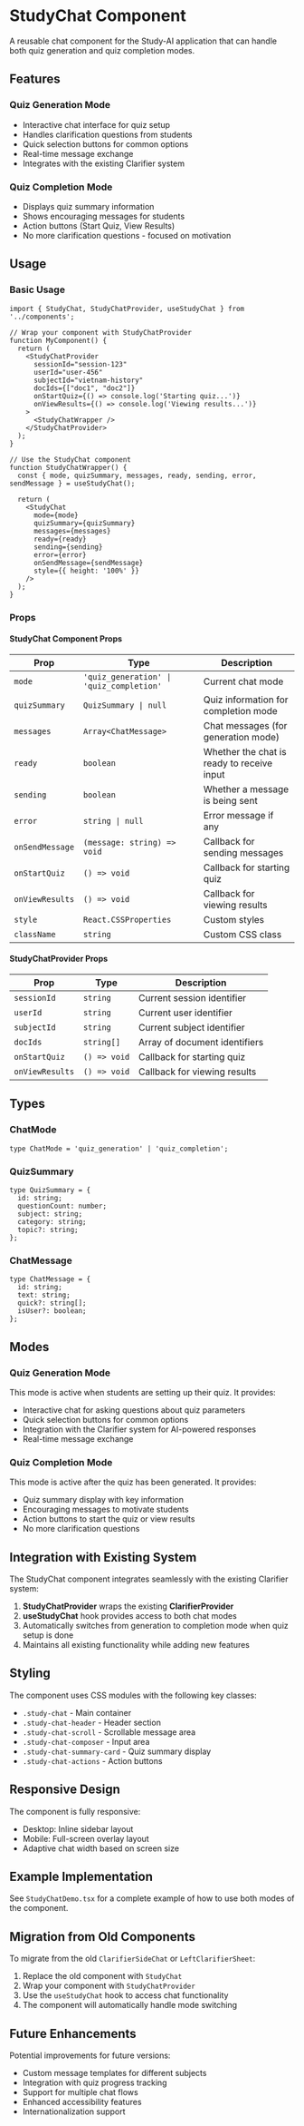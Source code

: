 # StudyChat Component

A reusable chat component for the Study-AI application that can handle both quiz generation and quiz completion modes.

## Features

### Quiz Generation Mode
- Interactive chat interface for quiz setup
- Handles clarification questions from students
- Quick selection buttons for common options
- Real-time message exchange
- Integrates with the existing Clarifier system

### Quiz Completion Mode
- Displays quiz summary information
- Shows encouraging messages for students
- Action buttons (Start Quiz, View Results)
- No more clarification questions - focused on motivation

## Usage

### Basic Usage

```tsx
import { StudyChat, StudyChatProvider, useStudyChat } from '../components';

// Wrap your component with StudyChatProvider
function MyComponent() {
  return (
    <StudyChatProvider
      sessionId="session-123"
      userId="user-456"
      subjectId="vietnam-history"
      docIds={["doc1", "doc2"]}
      onStartQuiz={() => console.log('Starting quiz...')}
      onViewResults={() => console.log('Viewing results...')}
    >
      <StudyChatWrapper />
    </StudyChatProvider>
  );
}

// Use the StudyChat component
function StudyChatWrapper() {
  const { mode, quizSummary, messages, ready, sending, error, sendMessage } = useStudyChat();
  
  return (
    <StudyChat
      mode={mode}
      quizSummary={quizSummary}
      messages={messages}
      ready={ready}
      sending={sending}
      error={error}
      onSendMessage={sendMessage}
      style={{ height: '100%' }}
    />
  );
}
```

### Props

#### StudyChat Component Props

| Prop | Type | Description |
|------|------|-------------|
| `mode` | `'quiz_generation' \| 'quiz_completion'` | Current chat mode |
| `quizSummary` | `QuizSummary \| null` | Quiz information for completion mode |
| `messages` | `Array<ChatMessage>` | Chat messages (for generation mode) |
| `ready` | `boolean` | Whether the chat is ready to receive input |
| `sending` | `boolean` | Whether a message is being sent |
| `error` | `string \| null` | Error message if any |
| `onSendMessage` | `(message: string) => void` | Callback for sending messages |
| `onStartQuiz` | `() => void` | Callback for starting quiz |
| `onViewResults` | `() => void` | Callback for viewing results |
| `style` | `React.CSSProperties` | Custom styles |
| `className` | `string` | Custom CSS class |

#### StudyChatProvider Props

| Prop | Type | Description |
|------|------|-------------|
| `sessionId` | `string` | Current session identifier |
| `userId` | `string` | Current user identifier |
| `subjectId` | `string` | Current subject identifier |
| `docIds` | `string[]` | Array of document identifiers |
| `onStartQuiz` | `() => void` | Callback for starting quiz |
| `onViewResults` | `() => void` | Callback for viewing results |

## Types

### ChatMode
```tsx
type ChatMode = 'quiz_generation' | 'quiz_completion';
```

### QuizSummary
```tsx
type QuizSummary = {
  id: string;
  questionCount: number;
  subject: string;
  category: string;
  topic?: string;
};
```

### ChatMessage
```tsx
type ChatMessage = {
  id: string;
  text: string;
  quick?: string[];
  isUser?: boolean;
};
```

## Modes

### Quiz Generation Mode
This mode is active when students are setting up their quiz. It provides:
- Interactive chat for asking questions about quiz parameters
- Quick selection buttons for common options
- Integration with the Clarifier system for AI-powered responses
- Real-time message exchange

### Quiz Completion Mode
This mode is active after the quiz has been generated. It provides:
- Quiz summary display with key information
- Encouraging messages to motivate students
- Action buttons to start the quiz or view results
- No more clarification questions

## Integration with Existing System

The StudyChat component integrates seamlessly with the existing Clarifier system:

1. **StudyChatProvider** wraps the existing **ClarifierProvider**
2. **useStudyChat** hook provides access to both chat modes
3. Automatically switches from generation to completion mode when quiz setup is done
4. Maintains all existing functionality while adding new features

## Styling

The component uses CSS modules with the following key classes:
- `.study-chat` - Main container
- `.study-chat-header` - Header section
- `.study-chat-scroll` - Scrollable message area
- `.study-chat-composer` - Input area
- `.study-chat-summary-card` - Quiz summary display
- `.study-chat-actions` - Action buttons

## Responsive Design

The component is fully responsive:
- Desktop: Inline sidebar layout
- Mobile: Full-screen overlay layout
- Adaptive chat width based on screen size

## Example Implementation

See `StudyChatDemo.tsx` for a complete example of how to use both modes of the component.

## Migration from Old Components

To migrate from the old `ClarifierSideChat` or `LeftClarifierSheet`:

1. Replace the old component with `StudyChat`
2. Wrap your component with `StudyChatProvider`
3. Use the `useStudyChat` hook to access chat functionality
4. The component will automatically handle mode switching

## Future Enhancements

Potential improvements for future versions:
- Custom message templates for different subjects
- Integration with quiz progress tracking
- Support for multiple chat flows
- Enhanced accessibility features
- Internationalization support
